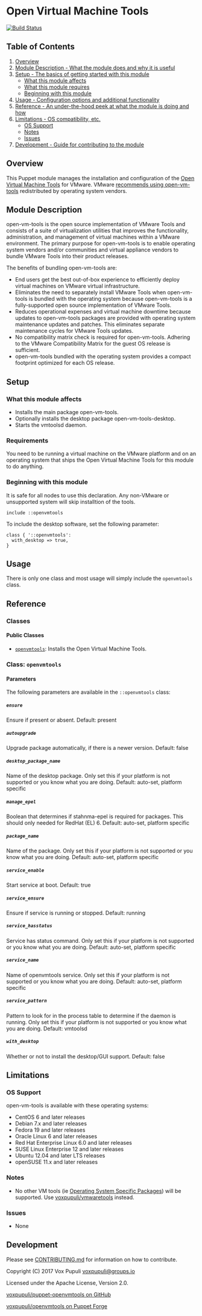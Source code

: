 # Open Virtual Machine Tools

[![Build Status](https://secure.travis-ci.org/voxpupuli/puppet-openvmtools.png?branch=master)
](http://travis-ci.org/voxpupuli/puppet-openvmtools)

## Table of Contents

1. [Overview](#overview)
2. [Module Description - What the module does and why it is useful](#module-description)
3. [Setup - The basics of getting started with this module](#setup)
    * [What this module affects](#what-this-module-affects)
    * [What this module requires](#requirements)
    * [Beginning with this module](#beginning-with-this-module)
4. [Usage - Configuration options and additional functionality](#usage)
5. [Reference - An under-the-hood peek at what the module is doing and how](#reference)
6. [Limitations - OS compatibility, etc.](#limitations)
    * [OS Support](#os-support)
    * [Notes](#notes)
    * [Issues](#issues)
7. [Development - Guide for contributing to the module](#development)

## Overview

This Puppet module manages the installation and configuration of the
[Open Virtual Machine Tools](http://open-vm-tools.sourceforge.net/) for VMware.
VMware [recommends using open-vm-tools](http://kb.vmware.com/kb/2073803)
redistributed by operating system vendors.

## Module Description

open-vm-tools is the open source implementation of VMware Tools and consists of
a suite of virtualization utilities that improves the functionality,
administration, and management of virtual machines within a VMware environment.
The primary purpose for open-vm-tools is to enable operating system vendors
and/or communities and virtual appliance vendors to bundle VMware Tools into
their product releases.

The benefits of bundling open-vm-tools are:

* End users get the best out-of-box experience to efficiently deploy virtual
  machines on VMware virtual infrastructure.
* Eliminates the need to separately install VMware Tools when open-vm-tools is
  bundled with the operating system because open-vm-tools is a fully-supported
  open source implementation of VMware Tools.
* Reduces operational expenses and virtual machine downtime because updates to
  open-vm-tools packages are provided with operating system maintenance updates
  and patches. This eliminates separate maintenance cycles for VMware Tools
  updates.
* No compatibility matrix check is required for open-vm-tools. Adhering to the
  VMware Compatibility Matrix for the guest OS release is sufficient.
* open-vm-tools bundled with the operating system provides a compact footprint
  optimized for each OS release.

## Setup

### What this module affects

* Installs the main package open-vm-tools.
* Optionally installs the desktop package open-vm-tools-desktop.
* Starts the vmtoolsd daemon.

### Requirements

You need to be running a virtual machine on the VMware platform and on an
operating system that ships the Open Virtual Machine Tools for this module
to do anything.

### Beginning with this module

It is safe for all nodes to use this declaration.  Any non-VMware or unsupported
system will skip installtion of the tools.

```puppet
include ::openvmtools
```

To include the desktop software, set the following parameter:

```puppet
class { '::openvmtools':
  with_desktop => true,
}
```

## Usage

There is only one class and most usage will simply include the `openvmtools`
class.

## Reference

### Classes

#### Public Classes

* [`openvmtools`](#class-openvmtools): Installs the Open Virtual Machine Tools.

### Class: `openvmtools`

#### Parameters

The following parameters are available in the `::openvmtools` class:

##### `ensure`

Ensure if present or absent.
Default: present

##### `autoupgrade`

Upgrade package automatically, if there is a newer version.
Default: false

##### `desktop_package_name`

Name of the desktop package.  Only set this if your platform is not supported or
you know what you are doing.
Default: auto-set, platform specific

##### `manage_epel`

Boolean that determines if stahnma-epel is required for packages.
This should only needed for RedHat (EL) 6.
Default: auto-set, platform specific

##### `package_name`

Name of the package.  Only set this if your platform is not supported or you
know what you are doing.
Default: auto-set, platform specific

##### `service_enable`

Start service at boot.
Default: true

##### `service_ensure`

Ensure if service is running or stopped.
Default: running

##### `service_hasstatus`

Service has status command.  Only set this if your platform is not supported or
you know what you are doing.
Default: auto-set, platform specific

##### `service_name`

Name of openvmtools service.  Only set this if your platform is not supported or
you know what you are doing.
Default: auto-set, platform specific

##### `service_pattern`

Pattern to look for in the process table to determine if the daemon is running.
Only set this if your platform is not supported or you know what you are doing.
Default: vmtoolsd

##### `with_desktop`

Whether or not to install the desktop/GUI support.
Default: false

## Limitations

### OS Support

open-vm-tools is available with these operating systems:

* CentOS 6 and later releases
* Debian 7.x and later releases
* Fedora 19 and later releases
* Oracle Linux 6 and later releases
* Red Hat Enterprise Linux 6.0 and later releases
* SUSE Linux Enterprise 12 and later releases
* Ubuntu 12.04 and later LTS releases
* openSUSE 11.x and later releases

### Notes

* No other VM tools
  (ie [Operating System Specific Packages](http://packages.vmware.com/)) will be
  supported.  Use
  [voxpupuli/vmwaretools](https://forge.puppetlabs.com/voxpupuli/vmwaretools)
  instead.

### Issues

* None

## Development

Please see [CONTRIBUTING.md](CONTRIBUTING.md) for information on how to contribute.

Copyright (C) 2017 Vox Pupuli <voxpupuli@groups.io>

Licensed under the Apache License, Version 2.0.

[voxpupuli/puppet-openvmtools on GitHub](https://github.com/voxpupuli/puppet-openvmtools)

[voxpupuli/openvmtools on Puppet Forge](https://forge.puppetlabs.com/voxpupuli/openvmtools)
